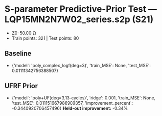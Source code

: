 # S-parameter Predictive-Prior Test — LQP15MN2N7W02_series.s2p (S21)
- Z0: 50.00 Ω
- Train points: 321  |  Test points: 80

## Baseline
- {'model': 'poly_complex_logf(deg=3)', 'train_MSE': None, 'test_MSE': 0.01111342756388507}

## UFRF Prior
- {'model': 'poly+UF(deg=3,13-cycles)', 'ridge': 0.001, 'train_MSE': None, 'test_MSE': 0.011151667986909357, 'improvement_percent': -0.3440920706457496}
**Held-out improvement:** -0.34%